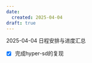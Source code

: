 ```yaml
---
date:
  created: 2025-04-04
draft: true
---
```


2025-04-04 日程安排与进度汇总
<!-- more -->

- [x] 完成hyper-sd的复现


